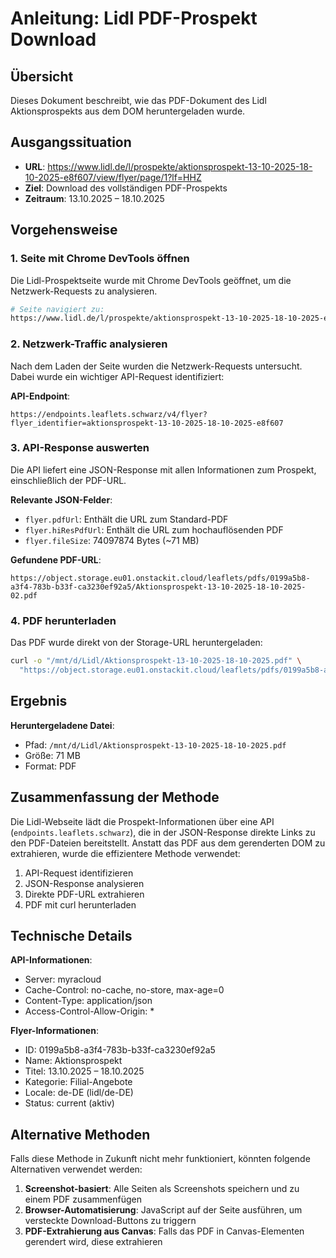 # Anleitung: Lidl PDF-Prospekt Download

## Übersicht
Dieses Dokument beschreibt, wie das PDF-Dokument des Lidl Aktionsprospekts aus dem DOM heruntergeladen wurde.

## Ausgangssituation
- **URL**: https://www.lidl.de/l/prospekte/aktionsprospekt-13-10-2025-18-10-2025-e8f607/view/flyer/page/1?lf=HHZ
- **Ziel**: Download des vollständigen PDF-Prospekts
- **Zeitraum**: 13.10.2025 – 18.10.2025

## Vorgehensweise

### 1. Seite mit Chrome DevTools öffnen
Die Lidl-Prospektseite wurde mit Chrome DevTools geöffnet, um die Netzwerk-Requests zu analysieren.

```bash
# Seite navigiert zu:
https://www.lidl.de/l/prospekte/aktionsprospekt-13-10-2025-18-10-2025-e8f607/view/flyer/page/1?lf=HHZ
```

### 2. Netzwerk-Traffic analysieren
Nach dem Laden der Seite wurden die Netzwerk-Requests untersucht. Dabei wurde ein wichtiger API-Request identifiziert:

**API-Endpoint**:
```
https://endpoints.leaflets.schwarz/v4/flyer?flyer_identifier=aktionsprospekt-13-10-2025-18-10-2025-e8f607
```

### 3. API-Response auswerten
Die API liefert eine JSON-Response mit allen Informationen zum Prospekt, einschließlich der PDF-URL.

**Relevante JSON-Felder**:
- `flyer.pdfUrl`: Enthält die URL zum Standard-PDF
- `flyer.hiResPdfUrl`: Enthält die URL zum hochauflösenden PDF
- `flyer.fileSize`: 74097874 Bytes (~71 MB)

**Gefundene PDF-URL**:
```
https://object.storage.eu01.onstackit.cloud/leaflets/pdfs/0199a5b8-a3f4-783b-b33f-ca3230ef92a5/Aktionsprospekt-13-10-2025-18-10-2025-02.pdf
```

### 4. PDF herunterladen
Das PDF wurde direkt von der Storage-URL heruntergeladen:

```bash
curl -o "/mnt/d/Lidl/Aktionsprospekt-13-10-2025-18-10-2025.pdf" \
  "https://object.storage.eu01.onstackit.cloud/leaflets/pdfs/0199a5b8-a3f4-783b-b33f-ca3230ef92a5/Aktionsprospekt-13-10-2025-18-10-2025-02.pdf"
```

## Ergebnis

**Heruntergeladene Datei**:
- Pfad: `/mnt/d/Lidl/Aktionsprospekt-13-10-2025-18-10-2025.pdf`
- Größe: 71 MB
- Format: PDF

## Zusammenfassung der Methode

Die Lidl-Webseite lädt die Prospekt-Informationen über eine API (`endpoints.leaflets.schwarz`), die in der JSON-Response direkte Links zu den PDF-Dateien bereitstellt. Anstatt das PDF aus dem gerenderten DOM zu extrahieren, wurde die effizientere Methode verwendet:

1. API-Request identifizieren
2. JSON-Response analysieren
3. Direkte PDF-URL extrahieren
4. PDF mit curl herunterladen

## Technische Details

**API-Informationen**:
- Server: myracloud
- Cache-Control: no-cache, no-store, max-age=0
- Content-Type: application/json
- Access-Control-Allow-Origin: *

**Flyer-Informationen**:
- ID: 0199a5b8-a3f4-783b-b33f-ca3230ef92a5
- Name: Aktionsprospekt
- Titel: 13.10.2025 – 18.10.2025
- Kategorie: Filial-Angebote
- Locale: de-DE (lidl/de-DE)
- Status: current (aktiv)

## Alternative Methoden

Falls diese Methode in Zukunft nicht mehr funktioniert, könnten folgende Alternativen verwendet werden:

1. **Screenshot-basiert**: Alle Seiten als Screenshots speichern und zu einem PDF zusammenfügen
2. **Browser-Automatisierung**: JavaScript auf der Seite ausführen, um versteckte Download-Buttons zu triggern
3. **PDF-Extrahierung aus Canvas**: Falls das PDF in Canvas-Elementen gerendert wird, diese extrahieren
